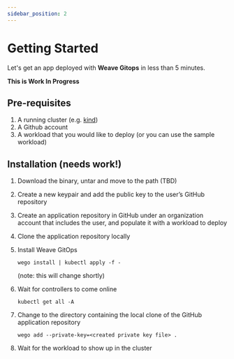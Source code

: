 ```yaml
---
sidebar_position: 2
---
```


# Getting Started

Let's get an app deployed with **Weave Gitops** in less than 5 minutes.

**This is Work In Progress**

## Pre-requisites

1. A running cluster (e.g. [kind](https://kind.sigs.k8s.io/docs/user/quick-start/))
2. A Github account 
3. A workload that you would like to deploy (or you can use the sample workload)

## Installation (needs work!)

1. Download the binary, untar and move to the path (TBD)
2. Create a new keypair and add the public key to the user’s GitHub repository
3. Create an application repository in GitHub under an organization account that includes the user, and populate it with a workload to deploy
4. Clone the application repository locally
5. Install Weave GitOps

    `wego install | kubectl apply -f -`

    (note: this will change shortly)

6. Wait for controllers to come online

    `kubectl get all -A`
7. Change to the directory containing the local clone of the GitHub application repository

    `wego add --private-key=<created private key file> .`
8. Wait for the workload to show up in the cluster
